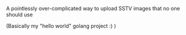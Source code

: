 
A pointlessly over-complicated way to upload SSTV images that no one should use

(Basically my "hello world" golang project :) )
